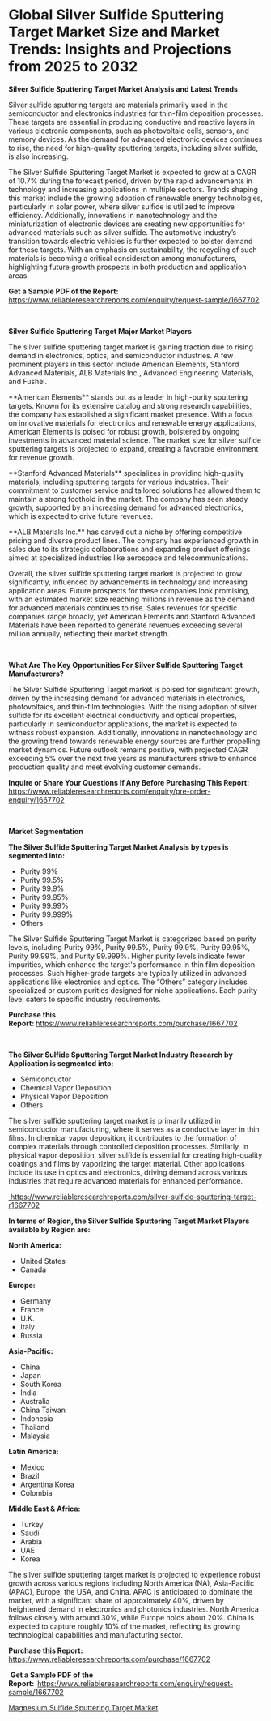 <p><h1>Global Silver Sulfide Sputtering Target Market Size and Market Trends: Insights and Projections from 2025 to 2032</h1></p><p><strong>Silver Sulfide Sputtering Target Market Analysis and Latest Trends</strong></p>
<p><p>Silver sulfide sputtering targets are materials primarily used in the semiconductor and electronics industries for thin-film deposition processes. These targets are essential in producing conductive and reactive layers in various electronic components, such as photovoltaic cells, sensors, and memory devices. As the demand for advanced electronic devices continues to rise, the need for high-quality sputtering targets, including silver sulfide, is also increasing.</p><p>The Silver Sulfide Sputtering Target Market is expected to grow at a CAGR of 10.7% during the forecast period, driven by the rapid advancements in technology and increasing applications in multiple sectors. Trends shaping this market include the growing adoption of renewable energy technologies, particularly in solar power, where silver sulfide is utilized to improve efficiency. Additionally, innovations in nanotechnology and the miniaturization of electronic devices are creating new opportunities for advanced materials such as silver sulfide. The automotive industry’s transition towards electric vehicles is further expected to bolster demand for these targets. With an emphasis on sustainability, the recycling of such materials is becoming a critical consideration among manufacturers, highlighting future growth prospects in both production and application areas.</p></p>
<p><strong>Get a Sample PDF of the Report:&nbsp;</strong> <a href="https://www.reliableresearchreports.com/enquiry/request-sample/1667702?utm_campaign=2395&utm_medium=2&utm_source=Github&utm_content=ia&utm_term=08032025&utm_id=silver-sulfide-sputtering-target">https://www.reliableresearchreports.com/enquiry/request-sample/1667702</a></p>
<p>&nbsp;</p>
<p><strong>Silver Sulfide Sputtering Target Major Market Players</strong></p>
<p><p>The silver sulfide sputtering target market is gaining traction due to rising demand in electronics, optics, and semiconductor industries. A few prominent players in this sector include American Elements, Stanford Advanced Materials, ALB Materials Inc., Advanced Engineering Materials, and Fushel.</p><p>**American Elements** stands out as a leader in high-purity sputtering targets. Known for its extensive catalog and strong research capabilities, the company has established a significant market presence. With a focus on innovative materials for electronics and renewable energy applications, American Elements is poised for robust growth, bolstered by ongoing investments in advanced material science. The market size for silver sulfide sputtering targets is projected to expand, creating a favorable environment for revenue growth.</p><p>**Stanford Advanced Materials** specializes in providing high-quality materials, including sputtering targets for various industries. Their commitment to customer service and tailored solutions has allowed them to maintain a strong foothold in the market. The company has seen steady growth, supported by an increasing demand for advanced electronics, which is expected to drive future revenues.</p><p>**ALB Materials Inc.** has carved out a niche by offering competitive pricing and diverse product lines. The company has experienced growth in sales due to its strategic collaborations and expanding product offerings aimed at specialized industries like aerospace and telecommunications. </p><p>Overall, the silver sulfide sputtering target market is projected to grow significantly, influenced by advancements in technology and increasing application areas. Future prospects for these companies look promising, with an estimated market size reaching millions in revenue as the demand for advanced materials continues to rise. Sales revenues for specific companies range broadly, yet American Elements and Stanford Advanced Materials have been reported to generate revenues exceeding several million annually, reflecting their market strength.</p></p>
<p>&nbsp;</p>
<p><strong>What Are The Key Opportunities For Silver Sulfide Sputtering Target Manufacturers?</strong></p>
<p><p>The Silver Sulfide Sputtering Target market is poised for significant growth, driven by the increasing demand for advanced materials in electronics, photovoltaics, and thin-film technologies. With the rising adoption of silver sulfide for its excellent electrical conductivity and optical properties, particularly in semiconductor applications, the market is expected to witness robust expansion. Additionally, innovations in nanotechnology and the growing trend towards renewable energy sources are further propelling market dynamics. Future outlook remains positive, with projected CAGR exceeding 5% over the next five years as manufacturers strive to enhance production quality and meet evolving customer demands.</p></p>
<p><strong>Inquire or Share Your Questions If Any Before Purchasing This Report:</strong> <a href="https://www.reliableresearchreports.com/enquiry/pre-order-enquiry/1667702?utm_campaign=2395&utm_medium=2&utm_source=Github&utm_content=ia&utm_term=08032025&utm_id=silver-sulfide-sputtering-target">https://www.reliableresearchreports.com/enquiry/pre-order-enquiry/1667702</a></p>
<p>&nbsp;</p>
<p><strong>Market Segmentation</strong></p>
<p><strong>The Silver Sulfide Sputtering Target Market Analysis by types is segmented into:</strong></p>
<p><ul><li>Purity 99%</li><li>Purity 99.5%</li><li>Purity 99.9%</li><li>Purity 99.95%</li><li>Purity 99.99%</li><li>Purity 99.999%</li><li>Others</li></ul></p>
<p><p>The Silver Sulfide Sputtering Target Market is categorized based on purity levels, including Purity 99%, Purity 99.5%, Purity 99.9%, Purity 99.95%, Purity 99.99%, and Purity 99.999%. Higher purity levels indicate fewer impurities, which enhance the target's performance in thin film deposition processes. Such higher-grade targets are typically utilized in advanced applications like electronics and optics. The “Others” category includes specialized or custom purities designed for niche applications. Each purity level caters to specific industry requirements.</p></p>
<p><strong>Purchase this Report:&nbsp;</strong><a href="https://www.reliableresearchreports.com/purchase/1667702?utm_campaign=2395&utm_medium=2&utm_source=Github&utm_content=ia&utm_term=08032025&utm_id=silver-sulfide-sputtering-target">https://www.reliableresearchreports.com/purchase/1667702</a></p>
<p>&nbsp;</p>
<p><strong>The Silver Sulfide Sputtering Target Market Industry Research by Application is segmented into:</strong></p>
<p><ul><li>Semiconductor</li><li>Chemical Vapor Deposition</li><li>Physical Vapor Deposition</li><li>Others</li></ul></p>
<p><p>The silver sulfide sputtering target market is primarily utilized in semiconductor manufacturing, where it serves as a conductive layer in thin films. In chemical vapor deposition, it contributes to the formation of complex materials through controlled deposition processes. Similarly, in physical vapor deposition, silver sulfide is essential for creating high-quality coatings and films by vaporizing the target material. Other applications include its use in optics and electronics, driving demand across various industries that require advanced materials for enhanced performance.</p></p>
<p><a href="https://www.reliableresearchreports.com/silver-sulfide-sputtering-target-r1667702?utm_campaign=2395&utm_medium=2&utm_source=Github&utm_content=ia&utm_term=08032025&utm_id=silver-sulfide-sputtering-target">&nbsp;https://www.reliableresearchreports.com/silver-sulfide-sputtering-target-r1667702</a></p>
<p><strong>In terms of Region, the Silver Sulfide Sputtering Target Market Players available by Region are:</strong></p>
<p>
    <p> <strong> North America: </strong>
        <ul>
            <li>United States</li>
            <li>Canada</li>
        </ul>
        </p> 
    <p> <strong> Europe: </strong>
        <ul>
            <li>Germany</li>
            <li>France</li>
            <li>U.K.</li>
            <li>Italy</li>
            <li>Russia</li>
        </ul>
        </p> 
    <p> <strong> Asia-Pacific: </strong>
        <ul>
            <li>China</li>
            <li>Japan</li>
            <li>South Korea</li>
            <li>India</li>
            <li>Australia</li>
            <li>China Taiwan</li>
            <li>Indonesia</li>
            <li>Thailand</li>
            <li>Malaysia</li>
        </ul>
        </p> 
    <p> <strong> Latin America: </strong>
        <ul>
            <li>Mexico</li>
            <li>Brazil</li>
            <li>Argentina Korea</li>
            <li>Colombia</li>
        </ul>
        </p> 
    <p> <strong> Middle East & Africa: </strong>
        <ul>
            <li>Turkey</li>
            <li>Saudi</li>
            <li>Arabia</li>
            <li>UAE</li>
            <li>Korea</li>
        </ul>
    </p>
    </p>
<p><p>The silver sulfide sputtering target market is projected to experience robust growth across various regions including North America (NA), Asia-Pacific (APAC), Europe, the USA, and China. APAC is anticipated to dominate the market, with a significant share of approximately 40%, driven by heightened demand in electronics and photonics industries. North America follows closely with around 30%, while Europe holds about 20%. China is expected to capture roughly 10% of the market, reflecting its growing technological capabilities and manufacturing sector.</p></p>
<p><strong>Purchase this Report: </strong><a href="https://www.reliableresearchreports.com/purchase/1667702?utm_campaign=2395&utm_medium=2&utm_source=Github&utm_content=ia&utm_term=08032025&utm_id=silver-sulfide-sputtering-target">https://www.reliableresearchreports.com/purchase/1667702</a></p>
<p>&nbsp;<strong>Get a Sample PDF of the Report:&nbsp;&nbsp;</strong><a href="https://www.reliableresearchreports.com/enquiry/request-sample/1667702?utm_campaign=2395&utm_medium=2&utm_source=Github&utm_content=ia&utm_term=08032025&utm_id=silver-sulfide-sputtering-target">https://www.reliableresearchreports.com/enquiry/request-sample/1667702</a></p>
<p><strong></strong></p>
<p><p><a href="https://github.com/NargisHussain75/Market-Research-Report-List-1/blob/main/magnesium-sulfide-sputtering-target-market.md?utm_campaign=2395&utm_medium=2&utm_source=Github&utm_content=ia&utm_term=08032025&utm_id=silver-sulfide-sputtering-target">Magnesium Sulfide Sputtering Target Market</a></p></p>